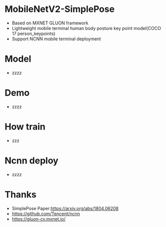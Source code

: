 # MobileNetV2-SimplePose
* Based on MXNET GLUON framework
* Lightweight mobile terminal human body posture key point model(COCO 17 person_keypoints)
* Support NCNN mobile terminal deployment
# Model 
* zzzz
# Demo
* zzzz
# How train
* zzz
# Ncnn deploy
* zzzz
# Thanks
* SimplePose Paper:https://arxiv.org/abs/1804.06208
* https://github.com/Tencent/ncnn
* https://gluon-cv.mxnet.io/
